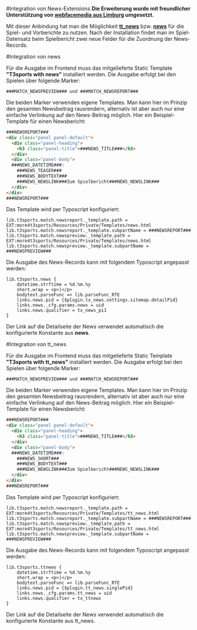 #Integration von News-Extensions
**Die Erweiterung wurde mit freundlicher Unterstützung von [webfacemedia aus Limburg](https://www.webfacemedia.de/) umgesetzt.**

Mit dieser Anbindung hat man die Möglichkeit **[tt_news](https://extensions.typo3.org/extension/tt_news/)** bzw. **[news](https://extensions.typo3.org/extension/news/)** für die Spiel- und Vorberichte zu nutzen. Nach der Installation findet man im Spiel-Datensatz beim Spielbericht zwei neue Felder für die Zuordnung der News-Records.

#Integration von news

Für die Ausgabe im Frontend muss das mitgelieferte Static Template **"T3sports with news"** installiert werden. Die Ausgabe erfolgt bei den Spielen über folgende Marker:

    ###MATCH_NEWSPREVIEW### und ###MATCH_NEWSREPORT###

Die beiden Marker verwenden eigene Templates. Man kann hier im Prinzip den gesamten Newsbeitrag rausrendern, alternativ ist aber auch nur eine einfache Verlinkung auf den News-Beitrag möglich. Hier ein Beispiel-Template für einen Newsbericht:
```html
###NEWSREPORT###
<div class="panel panel-default">
  <div class="panel-heading">
    <h3 class="panel-title">###NEWS_TITLE###</h3>
  </div>
  <div class="panel-body">
  ###NEWS_DATETIME###:
	###NEWS_TEASER###
	###NEWS_BODYTEXT###
	###NEWS_NEWSLINK###Zum Spielbericht###NEWS_NEWSLINK###
  </div>
</div>
###NEWSREPORT###
```
Das Template wird per Typoscript konfiguriert:

    lib.t3sports.match.newsreport._template.path = EXT:more4t3sports/Resources/Private/Templates/news.html
    lib.t3sports.match.newsreport._template.subpartName = ###NEWSREPORT###
    lib.t3sports.match.newspreview._template.path = EXT:more4t3sports/Resources/Private/Templates/news.html
    lib.t3sports.match.newspreview._template.subpartName = ###NEWSPREVIEW###

Die Ausgabe des News-Records kann mit folgendem Typoscript angepasst werden:
```
lib.t3sports.news {
	datetime.strftime = %d.%m.%y
	short.wrap = <p>|</p>
	bodytext.parseFunc =< lib.parseFunc_RTE
	links.news.pid = {$plugin.tx_news.settings.sitemap.detailPid}
	links.news._cfg.params.news = uid
	links.news.qualifier = tx_news_pi1
}
```
Der Link auf die Detailseite der News verwendet automatisch die konfigurierte Konstante aus **news**.


#Integration von tt_news

Für die Ausgabe im Frontend muss das mitgelieferte Static Template **"T3sports with tt_news"** installiert werden. Die Ausgabe erfolgt bei den Spielen über folgende Marker:

    ###MATCH_NEWSPREVIEW### und ###MATCH_NEWSREPORT###

Die beiden Marker verwenden eigene Templates. Man kann hier im Prinzip den gesamten Newsbeitrag rausrendern, alternativ ist aber auch nur eine einfache Verlinkung auf den News-Beitrag möglich. Hier ein Beispiel-Template für einen Newsbericht:
```html
###NEWSREPORT###
<div class="panel panel-default">
  <div class="panel-heading">
    <h3 class="panel-title">###NEWS_TITLE###</h3>
  </div>
  <div class="panel-body">
  ###NEWS_DATETIME###:
	###NEWS_SHORT###
	###NEWS_BODYTEXT###
	###NEWS_NEWSLINK###Zum Spielbericht###NEWS_NEWSLINK###
  </div>
</div>
###NEWSREPORT###
```
Das Template wird per Typoscript konfiguriert:

    lib.t3sports.match.newsreport._template.path = EXT:more4t3sports/Resources/Private/Templates/tt_news.html
    lib.t3sports.match.newsreport._template.subpartName = ###NEWSREPORT###
    lib.t3sports.match.newspreview._template.path = EXT:more4t3sports/Resources/Private/Templates/tt_news.html
    lib.t3sports.match.newspreview._template.subpartName = ###NEWSPREVIEW###

Die Ausgabe des News-Records kann mit folgendem Typoscript angepasst werden:
```
lib.t3sports.ttnews {
	datetime.strftime = %d.%m.%y
	short.wrap = <p>|</p>
	bodytext.parseFunc =< lib.parseFunc_RTE
	links.news.pid = {$plugin.tt_news.singlePid}
	links.news._cfg.params.tt_news = uid
	links.news.qualifier = tx_ttnews
}
```
Der Link auf die Detailseite der News verwendet automatisch die konfigurierte Konstante aus tt_news.
